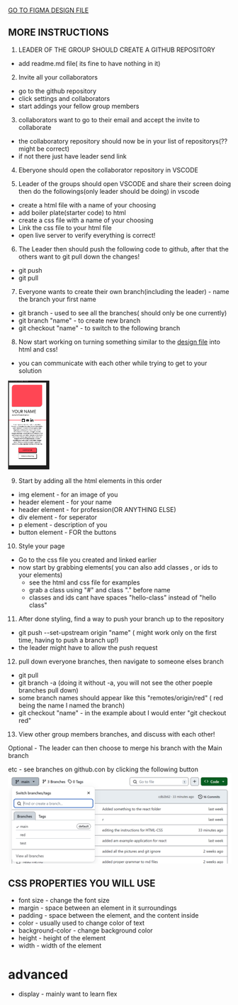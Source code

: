 


[GO TO FIGMA DESIGN FILE](https://www.figma.com/file/AkcjecDdlGFnA28GoPkuov/html-css-test?type=design&node-id=0%3A1&mode=design&t=FLcNW1dnXy8vKfhu-1)

## MORE INSTRUCTIONS
1. LEADER OF THE GROUP SHOULD CREATE A GITHUB REPOSITORY
 - add readme.md file( its fine to have nothing in it)
 
2. Invite all your collaborators
 - go to the github repository
 - click settings and collaborators
 - start addings your fellow group members

3. collaborators want to go to their email and accept the invite to collaborate
  - the collaboratory repository should now be in your list of repositorys(?? might be correct)
  - if not there just have leader send link 

4. Eberyone should open the collaborator repository in VSCODE

5. Leader of the groups should open VSCODE and share their screen doing then do the followings(only leader should be doing) in vscode
 - create a html file with a name of your choosing
 - add boiler plate(starter code) to html
 - create a css file with a name of your choosing
 - Link the css file to your html file
 - open live server to verify everything is correct!

6. The Leader then should push the following code to github, after that the others want to git pull down the changes!
 - git push
 - git pull

7. Everyone wants to create their own branch(including the leader) - name the branch your first name
 - git branch - used to see all the branches( should only be one currently)
 - git branch "name" - to create new branch
 - git checkout "name" - to switch to the following branch

8. Now start working on turning something similar to the [design file](https://www.figma.com/file/AkcjecDdlGFnA28GoPkuov/html-css-test?type=design&node-id=0%3A1&mode=design&t=FLcNW1dnXy8vKfhu-1) into html and css!
 - you can communicate with each other while trying to get to your solution
<img src="design-file.png" alt="design file" style="height:200px;">



9. Start by adding all the html elements in this order
 - img element - for an image of you
 - header element - for your name
 - header element - for profession(OR ANYTHING ELSE)
 - div element - for seperator
 - p element - description of you
 - button element - FOR the buttons

10. Style your page
 - Go to the css file you created and linked earlier
 - now start by grabbing elements( you can also add classes , or ids to your elements)
   - see the html and css file for examples
   - grab a class using "#" and class "." before name
   - classes and ids cant have spaces "hello-class" instead of "hello class"

11. After done styling, find a way to push your branch up to the repository
 -  git push --set-upstream origin "name" ( might work only on the first time, having to push a branch up!)
 - the leader might have to allow the push request

12. pull down everyone branches, then navigate to someone elses branch
 -  git pull
 -  git branch -a (doing it without -a, you will not see the other poeple branches pull down)
  - some branch names should appear like this "remotes/origin/red" ( red being the name I named the branch)
 - git checkout "name" - in the example about I would enter "git checkout red"

13. View other group members branches, and discuss with each other!


Optional - 
The leader can then choose to merge his branch with the Main branch

etc - see branches on github.con by clicking the following button
![click the following](choose-branch-git.png)


## CSS PROPERTIES YOU WILL USE
- font size - change the font size
- margin - space between an element in it surroundings
- padding - space between the element, and the content inside
- color - usually used to change color of text
- background-color - change background color
- height - height of the element
- width - width of the element

# advanced
- display -  mainly want to learn flex
